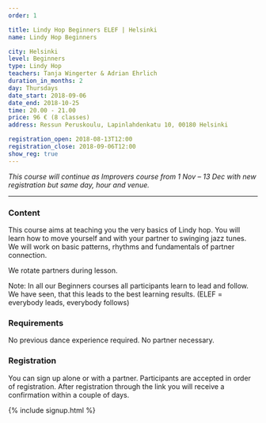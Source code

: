 ```yaml
---
order: 1

title: Lindy Hop Beginners ELEF | Helsinki
name: Lindy Hop Beginners

city: Helsinki
level: Beginners
type: Lindy Hop
teachers: Tanja Wingerter & Adrian Ehrlich 
duration_in_months: 2
day: Thursdays
date_start: 2018-09-06
date_end: 2018-10-25
time: 20.00 - 21.00
price: 96 € (8 classes)
address: Ressun Peruskoulu, Lapinlahdenkatu 10, 00180 Helsinki

registration_open: 2018-08-13T12:00
registration_close: 2018-09-06T12:00
show_reg: true
---
```


_This course will continue as Improvers course from 1 Nov – 13 Dec with new registration but same day, hour and venue._

---

### Content
This course aims at teaching you the very basics of Lindy hop. You will learn how to move yourself and with your partner to swinging jazz tunes. We will work on basic patterns, rhythms and fundamentals of partner connection.

We rotate partners during lesson.

Note: In all our Beginners courses all participants learn to lead and follow. We have seen, that this leads to the best learning results. (ELEF = everybody leads, everybody follows)

### Requirements
No previous dance experience required. No partner necessary.

### Registration
You can sign up alone or with a partner. Participants are accepted in order of registration. After registration through the link you will receive a confirmation within a couple of days.

{% include signup.html %}



